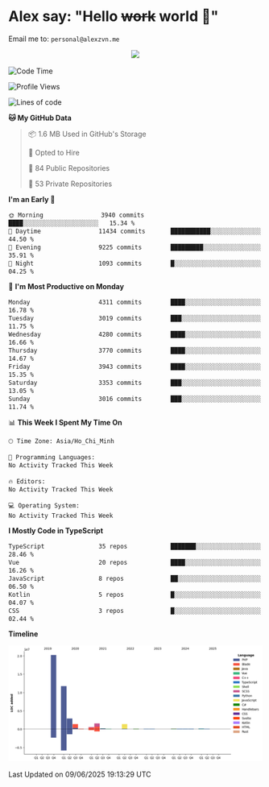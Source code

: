 # Alex say: "Hello ~~work~~ world 🐾"
Email me to: `personal@alexzvn.me`


<p align=center>
  <a href="https://skillicons.dev">
    <img src="https://skillicons.dev/icons?i=ts,js,php,nodejs,bun,vue,nuxt,react,svelte,tauri,laravel,rust,mongodb,docker,electron,redis,rabbitmq,tailwind,git,cloudflare,elysia,mysql,nginx,rollupjs,sentry,ubuntu,yarn,html,css,vite" />
  </a>
</p>

<!--START_SECTION:waka-->
![Code Time](http://img.shields.io/badge/Code%20Time-1%2C066%20hrs%2055%20mins-blue)

![Profile Views](http://img.shields.io/badge/Profile%20Views-0-blue)

![Lines of code](https://img.shields.io/badge/From%20Hello%20World%20I%27ve%20Written-40.8%20million%20lines%20of%20code-blue)

**🐱 My GitHub Data** 

> 📦 1.6 MB Used in GitHub's Storage 
 > 
> 💼 Opted to Hire
 > 
> 📜 84 Public Repositories 
 > 
> 🔑 53 Private Repositories 
 > 
**I'm an Early 🐤** 

```text
🌞 Morning                3940 commits        ████░░░░░░░░░░░░░░░░░░░░░   15.34 % 
🌆 Daytime                11434 commits       ███████████░░░░░░░░░░░░░░   44.50 % 
🌃 Evening                9225 commits        █████████░░░░░░░░░░░░░░░░   35.91 % 
🌙 Night                  1093 commits        █░░░░░░░░░░░░░░░░░░░░░░░░   04.25 % 
```
📅 **I'm Most Productive on Monday** 

```text
Monday                   4311 commits        ████░░░░░░░░░░░░░░░░░░░░░   16.78 % 
Tuesday                  3019 commits        ███░░░░░░░░░░░░░░░░░░░░░░   11.75 % 
Wednesday                4280 commits        ████░░░░░░░░░░░░░░░░░░░░░   16.66 % 
Thursday                 3770 commits        ████░░░░░░░░░░░░░░░░░░░░░   14.67 % 
Friday                   3943 commits        ████░░░░░░░░░░░░░░░░░░░░░   15.35 % 
Saturday                 3353 commits        ███░░░░░░░░░░░░░░░░░░░░░░   13.05 % 
Sunday                   3016 commits        ███░░░░░░░░░░░░░░░░░░░░░░   11.74 % 
```


📊 **This Week I Spent My Time On** 

```text
🕑︎ Time Zone: Asia/Ho_Chi_Minh

💬 Programming Languages: 
No Activity Tracked This Week

🔥 Editors: 
No Activity Tracked This Week

💻 Operating System: 
No Activity Tracked This Week
```

**I Mostly Code in TypeScript** 

```text
TypeScript               35 repos            ███████░░░░░░░░░░░░░░░░░░   28.46 % 
Vue                      20 repos            ████░░░░░░░░░░░░░░░░░░░░░   16.26 % 
JavaScript               8 repos             ██░░░░░░░░░░░░░░░░░░░░░░░   06.50 % 
Kotlin                   5 repos             █░░░░░░░░░░░░░░░░░░░░░░░░   04.07 % 
CSS                      3 repos             █░░░░░░░░░░░░░░░░░░░░░░░░   02.44 % 
```



**Timeline**

![Lines of Code chart](https://raw.githubusercontent.com/alexzvn/alexzvn/main/assets/bar_graph.png)


 Last Updated on 09/06/2025 19:13:29 UTC
<!--END_SECTION:waka-->
